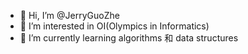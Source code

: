 - 👋 Hi, I’m @JerryGuoZhe
- 👀 I’m interested in OI(Olympics in Informatics)
-  🌱 I’m currently learning algorithms 和 data structures

<!---
JerryGuoZhe/JerryGuoZhe is a ✨ special ✨ repository because its `README.md` (this file) appears on your GitHub profile.
You can click the Preview link to take a look at your changes.
--->

